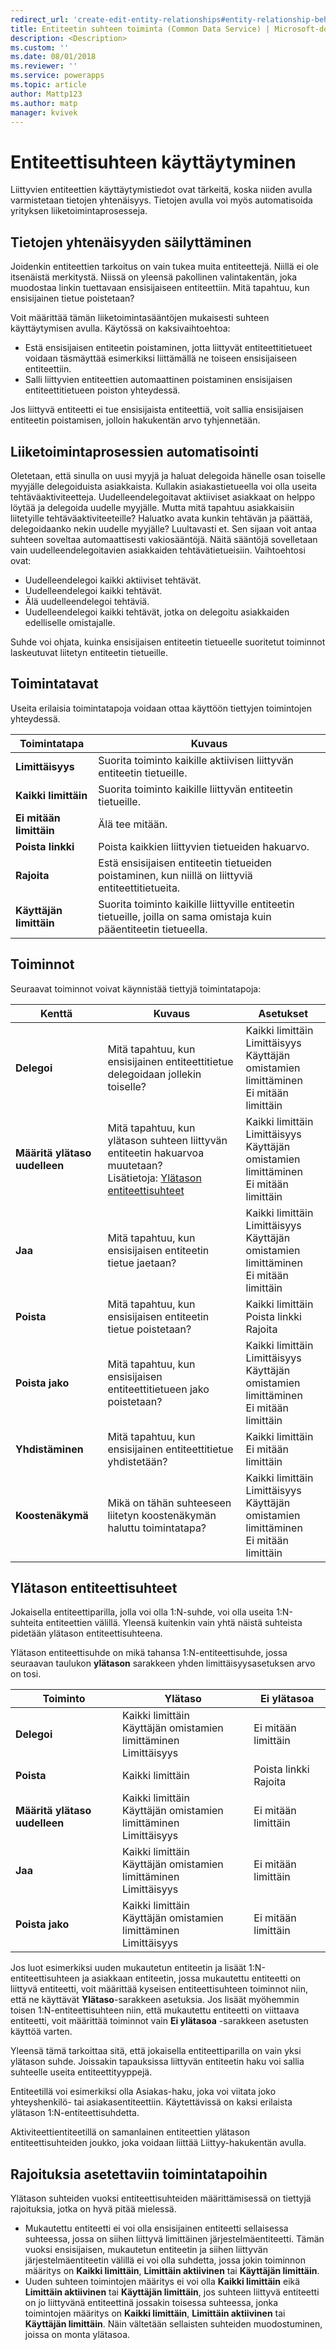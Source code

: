 ```yaml
---
redirect_url: 'create-edit-entity-relationships#entity-relationship-behavior'
title: Entiteetin suhteen toiminta (Common Data Service) | Microsoft-dokumentit
description: <Description>
ms.custom: ''
ms.date: 08/01/2018
ms.reviewer: ''
ms.service: powerapps
ms.topic: article
author: Mattp123
ms.author: matp
manager: kvivek
---
```

# <a name="entity-relationship-behavior"></a>Entiteettisuhteen käyttäytyminen

Liittyvien entiteettien käyttäytymistiedot ovat tärkeitä, koska niiden avulla varmistetaan tietojen yhtenäisyys. Tietojen avulla voi myös automatisoida yrityksen liiketoimintaprosesseja.

## <a name="preserve-data-integrity"></a>Tietojen yhtenäisyyden säilyttäminen

Joidenkin entiteettien tarkoitus on vain tukea muita entiteettejä. Niillä ei ole itsenäistä merkitystä. Niissä on yleensä pakollinen valintakentän, joka muodostaa linkin tuettavaan ensisijaiseen entiteettiin. Mitä tapahtuu, kun ensisijainen tietue poistetaan?

Voit määrittää tämän liiketoimintasääntöjen mukaisesti suhteen käyttäytymisen avulla. Käytössä on kaksivaihtoehtoa:

- Estä ensisijaisen entiteetin poistaminen, jotta liittyvät entiteettitietueet voidaan täsmäyttää esimerkiksi liittämällä ne toiseen ensisijaiseen entiteettiin.
- Salli liittyvien entiteettien automaattinen poistaminen ensisijaisen entiteettitietueen poiston yhteydessä.

Jos liittyvä entiteetti ei tue ensisijaista entiteettiä, voit sallia ensisijaisen entiteetin poistamisen, jolloin hakukentän arvo tyhjennetään.

## <a name="automate-business-processes"></a>Liiketoimintaprosessien automatisointi
  
Oletetaan, että sinulla on uusi myyjä ja haluat delegoida hänelle osan toiselle myyjälle delegoiduista asiakkaista. Kullakin asiakastietueella voi olla useita tehtäväaktiviteetteja. Uudelleendelegoitavat aktiiviset asiakkaat on helppo löytää ja delegoida uudelle myyjälle. Mutta mitä tapahtuu asiakkaisiin liitetyille tehtäväaktiviteeteille? Haluatko avata kunkin tehtävän ja päättää, delegoidaanko nekin uudelle myyjälle? Luultavasti et. Sen sijaan voit antaa suhteen soveltaa automaattisesti vakiosääntöjä. Näitä sääntöjä sovelletaan vain uudelleendelegoitavien asiakkaiden tehtävätietueisiin. Vaihtoehtosi ovat:  
  
- Uudelleendelegoi kaikki aktiiviset tehtävät.  
- Uudelleendelegoi kaikki tehtävät. 
- Älä uudelleendelegoi tehtäviä.  
- Uudelleendelegoi kaikki tehtävät, jotka on delegoitu asiakkaiden edelliselle omistajalle.  
  
Suhde voi ohjata, kuinka ensisijaisen entiteetin tietueelle suoritetut toiminnot laskeutuvat liitetyn entiteetin tietueille.  

## <a name="behaviors"></a>Toimintatavat

Useita erilaisia toimintatapoja voidaan ottaa käyttöön tiettyjen toimintojen yhteydessä.

|Toimintatapa|Kuvaus|
|--|--|
|**Limittäisyys**|Suorita toiminto kaikille aktiivisen liittyvän entiteetin tietueille.|
|**Kaikki limittäin**|Suorita toiminto kaikille liittyvän entiteetin tietueille.|
|**Ei mitään limittäin**|Älä tee mitään.|
|**Poista linkki**|Poista kaikkien liittyvien tietueiden hakuarvo.|
|**Rajoita**|Estä ensisijaisen entiteetin tietueiden poistaminen, kun niillä on liittyviä entiteettitietueita.|
|**Käyttäjän limittäin**|Suorita toiminto kaikille liittyville entiteetin tietueille, joilla on sama omistaja kuin pääentiteetin tietueella.|

## <a name="actions"></a>Toiminnot

Seuraavat toiminnot voivat käynnistää tiettyjä toimintatapoja:

|Kenttä|Kuvaus|Asetukset|
|--|--|--|
|**Delegoi**|Mitä tapahtuu, kun ensisijainen entiteettitietue delegoidaan jollekin toiselle?|Kaikki limittäin<br />Limittäisyys<br />Käyttäjän omistamien limittäminen<br />Ei mitään limittäin|
|**Määritä ylätaso uudelleen**|Mitä tapahtuu, kun ylätason suhteen liittyvän entiteetin hakuarvoa muutetaan?<br />Lisätietoja: [Ylätason entiteettisuhteet](#parental-entity-relationships)|Kaikki limittäin<br />Limittäisyys<br />Käyttäjän omistamien limittäminen<br />Ei mitään limittäin|
|**Jaa**|Mitä tapahtuu, kun ensisijaisen entiteetin tietue jaetaan?|Kaikki limittäin<br />Limittäisyys<br />Käyttäjän omistamien limittäminen<br />Ei mitään limittäin|
|**Poista**|Mitä tapahtuu, kun ensisijaisen entiteetin tietue poistetaan?|Kaikki limittäin<br />Poista linkki<br />Rajoita|
|**Poista jako**|Mitä tapahtuu, kun ensisijaisen entiteettitietueen jako poistetaan?|Kaikki limittäin<br />Limittäisyys<br />Käyttäjän omistamien limittäminen<br />Ei mitään limittäin|
|**Yhdistäminen**|Mitä tapahtuu, kun ensisijainen entiteettitietue yhdistetään?|Kaikki limittäin<br />Ei mitään limittäin|
|**Koostenäkymä**|Mikä on tähän suhteeseen liitetyn koostenäkymän haluttu toimintatapa? |Kaikki limittäin<br />Limittäisyys<br />Käyttäjän omistamien limittäminen<br />Ei mitään limittäin|


## <a name="parental-entity-relationships"></a>Ylätason entiteettisuhteet

Jokaisella entiteettiparilla, jolla voi olla 1:N-suhde, voi olla useita 1:N-suhteita entiteettien välillä. Yleensä kuitenkin vain yhtä näistä suhteista pidetään ylätason entiteettisuhteena.

Ylätason entiteettisuhde on mikä tahansa 1:N-entiteettisuhde, jossa seuraavan taulukon **ylätason** sarakkeen yhden limittäisyysasetuksen arvo on tosi.

|Toiminto|Ylätaso|Ei ylätasoa|  
|------------|--------------|------------------|  
|**Delegoi**|Kaikki limittäin<br />Käyttäjän omistamien limittäminen<br />Limittäisyys|Ei mitään limittäin|  
|**Poista**|Kaikki limittäin|Poista linkki<br />Rajoita|  
|**Määritä ylätaso uudelleen**|Kaikki limittäin<br />Käyttäjän omistamien limittäminen<br />Limittäisyys|Ei mitään limittäin|  
|**Jaa**|Kaikki limittäin<br />Käyttäjän omistamien limittäminen<br />Limittäisyys|Ei mitään limittäin|  
|**Poista jako**|Kaikki limittäin<br />Käyttäjän omistamien limittäminen<br />Limittäisyys|Ei mitään limittäin|  

Jos luot esimerkiksi uuden mukautetun entiteetin ja lisäät 1:N-entiteettisuhteen ja asiakkaan entiteetin, jossa mukautettu entiteetti on liittyvä entiteetti, voit määrittää kyseisen entiteettisuhteen toiminnot niin, että ne käyttävät **Ylätaso**-sarakkeen asetuksia. Jos lisäät myöhemmin toisen 1:N-entiteettisuhteen niin, että mukautettu entiteetti on viittaava entiteetti, voit määrittää toiminnot vain **Ei ylätasoa** -sarakkeen asetusten käyttöä varten.

Yleensä tämä tarkoittaa sitä, että jokaisella entiteettiparilla on vain yksi ylätason suhde. Joissakin tapauksissa liittyvän entiteetin haku voi sallia suhteelle useita entiteettityyppejä.

Entiteetillä voi esimerkiksi olla Asiakas-haku, joka voi viitata joko yhteyshenkilö- tai asiakasentiteettiin. Käytettävissä on kaksi erilaista ylätason 1:N-entiteettisuhdetta.

Aktiviteettientiteetillä on samanlainen entiteettien ylätason entiteettisuhteiden joukko, joka voidaan liittää Liittyy-hakukentän avulla.

<a name="BKMK_RelationshipBehaviorLimitations"></a>   

## <a name="limitations-on-behaviors-you-can-set"></a>Rajoituksia asetettaviin toimintatapoihin
  
Ylätason suhteiden vuoksi entiteettisuhteiden määrittämisessä on tiettyjä rajoituksia, jotka on hyvä pitää mielessä.  
  
- Mukautettu entiteetti ei voi olla ensisijainen entiteetti sellaisessa suhteessa, jossa on siihen liittyvä limittäinen järjestelmäentiteetti. Tämän vuoksi ensisijaisen, mukautetun entiteetin ja siihen liittyvän järjestelmäentiteetin välillä ei voi olla suhdetta, jossa jokin toiminnon määritys on **Kaikki limittäin**, **Limittäin aktiivinen** tai **Käyttäjän limittäin**.  
- Uuden suhteen toimintojen määritys ei voi olla **Kaikki limittäin** eikä **Limittäin aktiivinen** tai **Käyttäjän limittäin**, jos suhteen liittyvä entiteetti on jo liittyvänä entiteettinä jossakin toisessa suhteessa, jonka toimintojen määritys on **Kaikki limittäin**, **Limittäin aktiivinen** tai **Käyttäjän limittäin**. Näin vältetään sellaisten suhteiden muodostuminen, joissa on monta ylätasoa.  
